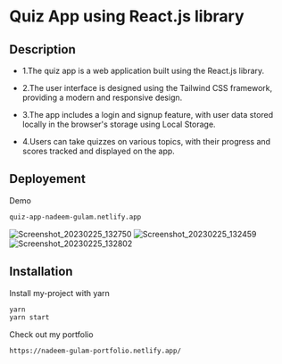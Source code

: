 
# Quiz App using React.js library






## Description




  - 1.The quiz app is a web application built using the React.js library.


 -  2.The user interface is designed using the Tailwind CSS framework, providing a modern and responsive design.


 - 3.The app includes a login and signup feature, with user data stored locally in the browser's storage using Local Storage.


 - 4.Users can take quizzes on various topics, with their progress and scores tracked and displayed on the app.


## Deployement

Demo
```bash
quiz-app-nadeem-gulam.netlify.app
```



![Screenshot_20230225_132750](https://user-images.githubusercontent.com/68492875/221345968-66e5f6f0-3a3f-465f-9e64-5bd281ddcc79.png)
![Screenshot_20230225_132459](https://user-images.githubusercontent.com/68492875/221346020-d543c607-b168-4553-a9c7-718c2ec32fa5.png)
![Screenshot_20230225_132802](https://user-images.githubusercontent.com/68492875/221345976-9b7c57fb-4e86-458a-a858-e9c66cbaad12.png)



## Installation

Install my-project with yarn

```bash
yarn 
yarn start
```
    
    
Check out my portfolio
```bash
https://nadeem-gulam-portfolio.netlify.app/
```


